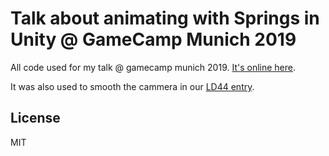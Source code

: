 # Talk about animating with Springs in Unity @ GameCamp Munich 2019

All code used for my talk @ gamecamp munich 2019. [It's online here](https://gcmuc-2019.deviru.de/).

It was also used to smooth the cammera in our [LD44 entry](https://snowdrama.itch.io/the-dieland).

## License

MIT
